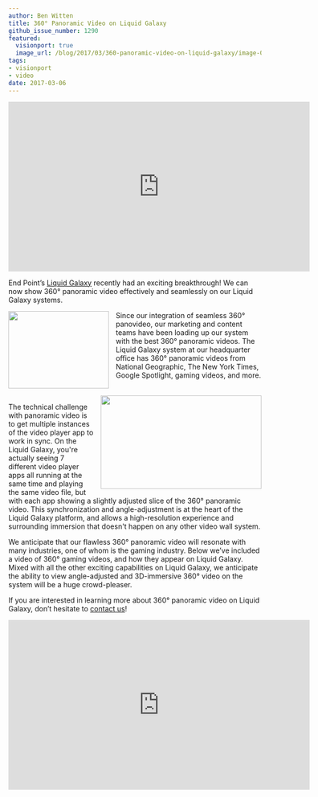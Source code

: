 ```yaml
---
author: Ben Witten
title: 360° Panoramic Video on Liquid Galaxy
github_issue_number: 1290
featured:
  visionport: true
  image_url: /blog/2017/03/360-panoramic-video-on-liquid-galaxy/image-0-big.jpeg
tags:
- visionport
- video
date: 2017-03-06
---
```


<iframe allowfullscreen="" frameborder="0" height="338" src="https://www.youtube.com/embed/WEeobp-xQ2w" width="600"></iframe>

End Point’s [Liquid Galaxy](https://www.visionport.com/) recently had an exciting breakthrough! We can now show 360° panoramic video effectively and seamlessly on our Liquid Galaxy systems.

<div class="separator" style="clear: both; text-align: center;"><a href="/blog/2017/03/360-panoramic-video-on-liquid-galaxy/image-0-big.jpeg" imageanchor="1" style="clear: left; float: left; margin-bottom: 1em; margin-right: 1em;"><img border="0" height="154" src="/blog/2017/03/360-panoramic-video-on-liquid-galaxy/image-0.jpeg" width="200"/></a></div>

Since our integration of seamless 360° panovideo, our marketing and content teams have been loading up our system with the best 360° panoramic videos. The Liquid Galaxy system at our headquarter office has 360° panoramic videos from National Geographic, The New York Times, Google Spotlight, gaming videos, and more.

<div class="separator" style="clear: both; text-align: center;"><a href="/blog/2017/03/360-panoramic-video-on-liquid-galaxy/image-1-big.png" imageanchor="1" style="clear: right; float: right; margin-bottom: 1em; margin-left: 1em;"><img border="0" height="186" src="/blog/2017/03/360-panoramic-video-on-liquid-galaxy/image-1.png" width="320"/></a></div>

The technical challenge with panoramic video is to get multiple instances of the video player app to work in sync.  On the Liquid Galaxy, you're actually seeing 7 different video player apps all running at the same time and playing the same video file, but with each app showing a slightly adjusted slice of the 360° panoramic video.  This synchronization and angle-adjustment is at the heart of the Liquid Galaxy platform, and allows a high-resolution experience and surrounding immersion that doesn't happen on any other video wall system.

We anticipate that our flawless 360° panoramic video will resonate with many industries, one of whom is the gaming industry. Below we’ve included a video of 360° gaming videos, and how they appear on Liquid Galaxy. Mixed with all the other exciting capabilities on Liquid Galaxy, we anticipate the ability to view angle-adjusted and 3D-immersive 360° video on the system will be a huge crowd-pleaser.

If you are interested in learning more about 360° panoramic video on Liquid Galaxy, don’t hesitate to [contact us](https://www.visionport.com/contact/)!

<iframe allowfullscreen="" frameborder="0" height="338" src="https://www.youtube.com/embed/fBebOqPW304" width="600"></iframe>

